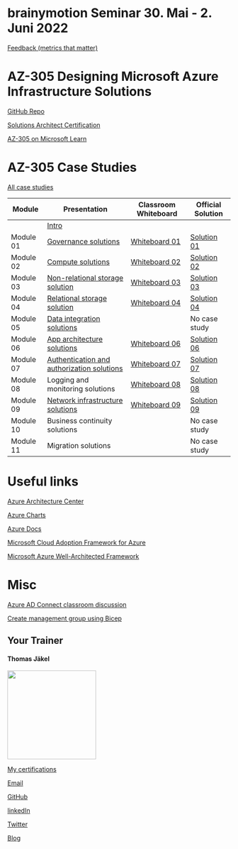 # brainymotion Seminar 30. Mai - 2. Juni 2022

[Feedback (metrics that matter)](https://www.metricsthatmatter.com/url/u.aspx?4D3889031184199833)

# AZ-305 Designing Microsoft Azure Infrastructure Solutions

[GitHub Repo](https://github.com/MicrosoftLearning/AZ-305-DesigningMicrosoftAzureInfrastructureSolutions)

[Solutions Architect Certification](https://docs.microsoft.com/en-us/learn/certifications/azure-solutions-architect/)

[AZ-305 on Microsoft Learn](https://aka.ms/AZ-305StudentMaterials)

# AZ-305 Case Studies

[All case studies](https://microsoftlearning.github.io/AZ-305-DesigningMicrosoftAzureInfrastructureSolutions/)


| Module    | Presentation | Classroom Whiteboard | Official Solution |
| ----------|--------------|----------------------|-------------------|
|           | [Intro](https://github.com/www42/305/blob/1373af78d0cabe6f167ed32fb05d5b7e77706f4c/Presentations/AZ-305T00A-ENU-PowerPoint_00.pdf)                | | |
| Module 01 | [Governance solutions](https://github.com/www42/305/blob/1373af78d0cabe6f167ed32fb05d5b7e77706f4c/Presentations/AZ-305T00A-ENU-Powerpoint_01.pdf) | [Whiteboard 01](https://github.com/www42/305/blob/1373af78d0cabe6f167ed32fb05d5b7e77706f4c/Whiteboards/Whiteboard-Mod01.png) | [Solution 01](https://github.com/www42/305/blob/e7f81ae0db440c2092bd5ca6b78b8f7681ac3a1e/Solutions/Mod01Solution.pdf) |
| Module 02 | [Compute solutions](https://github.com/www42/305/blob/1373af78d0cabe6f167ed32fb05d5b7e77706f4c/Presentations/AZ-305T00A-ENU-PowerPoint_02.pdf)    | [Whiteboard 02](https://github.com/www42/305/blob/1373af78d0cabe6f167ed32fb05d5b7e77706f4c/Whiteboards/Whiteboard-Mod02.png) | [Solution 02](https://github.com/www42/305/blob/1373af78d0cabe6f167ed32fb05d5b7e77706f4c/Solutions/AZ-305T00A-ENU-StudentCaseStudySolutionHandout-Module02.pdf) |
| Module 03 | [Non-relational storage solution](https://github.com/www42/305/blob/05650047200c3bbf5d6afc02cfacb40d515a4f93/Presentations/AZ-305T00A-ENU-PowerPoint_03.pdf)            | [Whiteboard 03](https://github.com/www42/305/blob/c085f5ad33fb6c3659d170d4d59abad2b7015b5c/Whiteboards/Whiteboard-Mod03.png) | [Solution 03](https://github.com/www42/305/blob/eab9403d4775680345ec2a05b5b564dfbfae63b8/Solutions/AZ-305T00A-ENU-StudentCaseStudySolutionHandout-Module03.pdf) |
| Module 04 | [Relational storage solution](https://github.com/www42/305/blob/05650047200c3bbf5d6afc02cfacb40d515a4f93/Presentations/AZ-305T00A-ENU-Powerpoint_04.pdf)                | [Whiteboard 04](https://github.com/www42/305/blob/c085f5ad33fb6c3659d170d4d59abad2b7015b5c/Whiteboards/Whiteboard-Mod04.png) | [Solution 04](https://github.com/www42/305/blob/eab9403d4775680345ec2a05b5b564dfbfae63b8/Solutions/AZ-305T00A-ENU-StudentCaseStudySolutionHandout-Module04.pdf) |
| Module 05 | [Data integration solutions](https://github.com/www42/305/blob/05650047200c3bbf5d6afc02cfacb40d515a4f93/Presentations/AZ-305T00A-ENU-Powerpoint_05.pdf)                 |  | No case study |
| Module 06 | [App architecture solutions](https://github.com/www42/305/blob/05650047200c3bbf5d6afc02cfacb40d515a4f93/Presentations/AZ-305T00A-ENU-PowerPoint_06.pdf)                 | [Whiteboard 06](https://github.com/www42/305/blob/c085f5ad33fb6c3659d170d4d59abad2b7015b5c/Whiteboards/Whiteboard-Mod06.png) | [Solution 06](https://github.com/www42/305/blob/eab9403d4775680345ec2a05b5b564dfbfae63b8/Solutions/AZ-305T00A-ENU-StudentCaseStudySolutionHandout-Module06.pdf) |
| Module 07 | [Authentication and authorization solutions](https://github.com/www42/305/blob/05650047200c3bbf5d6afc02cfacb40d515a4f93/Presentations/AZ-305T00A-ENU-Powerpoint_07.pdf) | [Whiteboard 07](https://github.com/www42/305/blob/c085f5ad33fb6c3659d170d4d59abad2b7015b5c/Whiteboards/Whiteboard-Mod07.png) | [Solution 07](https://github.com/www42/305/blob/eab9403d4775680345ec2a05b5b564dfbfae63b8/Solutions/AZ-305T00A-ENU-StudentCaseStudySolutionHandout-Module07.pdf) |
| Module 08 | Logging and monitoring solutions           | [Whiteboard 08](https://github.com/www42/305/blob/c085f5ad33fb6c3659d170d4d59abad2b7015b5c/Whiteboards/Whiteboard-Mod08.png) | [Solution 08](https://github.com/www42/305/blob/eab9403d4775680345ec2a05b5b564dfbfae63b8/Solutions/AZ-305T00A-ENU-StudentCaseStudySolutionHandout-Module08.pdf) |
| Module 09 | [Network infrastructure  solutions](https://github.com/www42/305/blob/05650047200c3bbf5d6afc02cfacb40d515a4f93/Presentations/AZ-305T00A-ENU-Powerpoint_09.pdf)          | [Whiteboard 09](https://github.com/www42/305/blob/ed0893cc8098131a977da5460a2f95078622abc7/Whiteboards/Whiteboard-Mod09.png)  | [Solution 09](https://github.com/www42/305/blob/eab9403d4775680345ec2a05b5b564dfbfae63b8/Solutions/AZ-305T00A-ENU-StudentCaseStudySolutionHandout-Module09.pdf) |
| Module 10 | Business continuity solutions              |  | No case study |
| Module 11 | Migration solutions                        |  | No case study |

# Useful links

[Azure Architecture Center](https://https://docs.microsoft.com/en-us/azure/architecture/)

[Azure Charts](https://https://azurecharts.com/)

[Azure Docs](https://https://docs.microsoft.com/en-us/azure/)

[Microsoft Cloud Adoption Framework for Azure](https://docs.microsoft.com/en-us/azure/cloud-adoption-framework/)

[Microsoft Azure Well-Architected Framework](https://docs.microsoft.com/en-us/azure/architecture/framework/)

# Misc

[Azure AD Connect classroom discussion](https://github.com/www42/305/blob/8e54be2499faf853b3f54a8044318419ec240999/Solutions/AZ-305_Azure-AD-Connect_Discussion.png)

[Create management group using Bicep](https://github.com/www42/305/tree/master/Bicep)

##  Your Trainer
#### Thomas Jäkel

<img src="https://github.com/www42/305/blob/36482adce2952ecb70f11ed2b11ce431659a2ede/img/Profilbild.jpg" width="200"/>

[My certifications](https://www.credly.com/users/thomas-jakel)

[Email](mailto:thomas.jaekel@brainymotion.de?subject=AZ-305)

[GitHub](https://github.com/www42)

[linkedIn](https://linkedin.com/in/tjkkll)

[Twitter](https://twitter.com/tjkkll)

[Blog](https://blog.az.training)